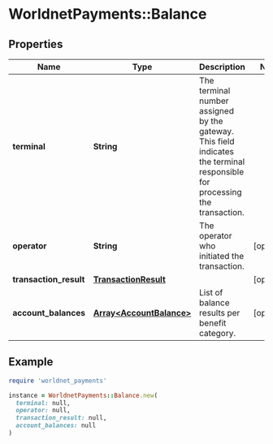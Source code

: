 # WorldnetPayments::Balance

## Properties

| Name | Type | Description | Notes |
| ---- | ---- | ----------- | ----- |
| **terminal** | **String** | The terminal number assigned by the gateway. This field indicates the terminal responsible for processing the transaction. |  |
| **operator** | **String** | The operator who initiated the transaction. | [optional] |
| **transaction_result** | [**TransactionResult**](TransactionResult.md) |  | [optional] |
| **account_balances** | [**Array&lt;AccountBalance&gt;**](AccountBalance.md) | List of balance results per benefit category. | [optional] |

## Example

```ruby
require 'worldnet_payments'

instance = WorldnetPayments::Balance.new(
  terminal: null,
  operator: null,
  transaction_result: null,
  account_balances: null
)
```

